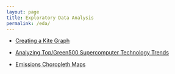 ```yaml
---
layout: page
title: Exploratory Data Analysis
permalink: /eda/
---
```

- [Creating a Kite Graph](http://rpubs.com/thoughtfulbloke/kitegraph)

- [Analyzing Top/Green500 Supercomputer Technology Trends](http://github.com/ww44ss/Exascalar-Analysis-)
- [Emissions Choropleth Maps](https://github.com/BillSeliger/ExData_Plotting2)